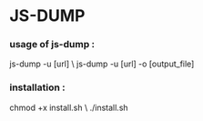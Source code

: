 <h1> JS-DUMP </h1>

<h3>usage of js-dump :</h1>
<p>js-dump -u [url] \
js-dump -u [url] -o [output_file]</p>

<h3> installation :</h3>
<p>chmod +x install.sh \
./install.sh</p>
